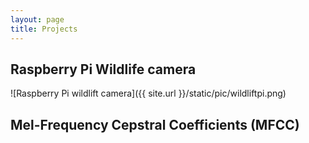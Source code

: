 ```yaml
---
layout: page
title: Projects 
---
```


## Raspberry Pi Wildlife camera
![Raspberry Pi wildlift camera]({{ site.url }}/static/pic/wildliftpi.png)

## Mel-Frequency Cepstral Coefficients (MFCC)
